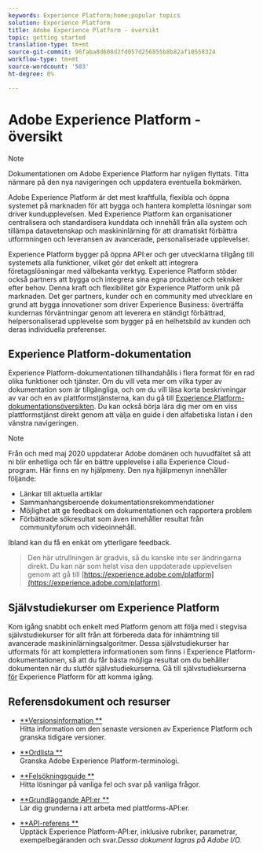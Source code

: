 ```yaml
---
keywords: Experience Platform;home;popular topics
solution: Experience Platform
title: Adobe Experience Platform - översikt
topic: getting started
translation-type: tm+mt
source-git-commit: 96faba8d608d2fd057d256855b8b82af10558324
workflow-type: tm+mt
source-wordcount: '503'
ht-degree: 0%

---
```



# Adobe Experience Platform - översikt

>[!NOTE]
>Dokumentationen om Adobe Experience Platform har nyligen flyttats. Titta närmare på den nya navigeringen och uppdatera eventuella bokmärken.

Adobe Experience Platform är det mest kraftfulla, flexibla och öppna systemet på marknaden för att bygga och hantera kompletta lösningar som driver kundupplevelsen. Med Experience Platform kan organisationer centralisera och standardisera kunddata och innehåll från alla system och tillämpa datavetenskap och maskininlärning för att dramatiskt förbättra utformningen och leveransen av avancerade, personaliserade upplevelser.

Experience Platform bygger på öppna API:er och ger utvecklarna tillgång till systemets alla funktioner, vilket gör det enkelt att integrera företagslösningar med välbekanta verktyg. Experience Platform stöder också partners att bygga och integrera sina egna produkter och tekniker efter behov. Denna kraft och flexibilitet gör Experience Platform unik på marknaden. Det ger partners, kunder och en community med utvecklare en grund att bygga innovationer som driver Experience Business: överträffa kundernas förväntningar genom att leverera en ständigt förbättrad, helpersonaliserad upplevelse som bygger på en helhetsbild av kunden och deras individuella preferenser.

## Experience Platform-dokumentation

Experience Platform-dokumentationen tillhandahålls i flera format för en rad olika funktioner och tjänster. Om du vill veta mer om vilka typer av dokumentation som är tillgängliga, och om du vill läsa korta beskrivningar av var och en av plattformstjänsterna, kan du gå till [Experience Platform-dokumentationsöversikten](documentation/overview.md). Du kan också börja lära dig mer om en viss plattformstjänst direkt genom att välja en guide i den alfabetiska listan i den vänstra navigeringen.

>[!NOTE]
>
>Från och med maj 2020 uppdaterar Adobe domänen och huvudfältet så att ni blir enhetliga och får en bättre upplevelse i alla Experience Cloud-program. Här finns en ny hjälpmeny. Den nya hjälpmenyn innehåller följande:
>
>* Länkar till aktuella artiklar
>* Sammanhangsberoende dokumentationsrekommendationer
>* Möjlighet att ge feedback om dokumentationen och rapportera problem
>* Förbättrade sökresultat som även innehåller resultat från communityforum och videoinnehåll.
>
> 
Ibland kan du få en enkät om ytterligare feedback.
>
>Den här utrullningen är gradvis, så du kanske inte ser ändringarna direkt. Du kan när som helst visa den uppdaterade upplevelsen genom att gå till [https://experience.adobe.com/platform](https://experience.adobe.com/platform).

## Självstudiekurser om Experience Platform

Kom igång snabbt och enkelt med Platform genom att följa med i stegvisa självstudiekurser för allt från att förbereda data för inhämtning till avancerade maskininlärningsalgoritmer. Dessa självstudiekurser har utformats för att komplettera informationen som finns i Experience Platform-dokumentationen, så att du får bästa möjliga resultat om du behåller dokumenten när du slutför självstudiekurserna. Gå till självstudiekurserna [för](../tutorials/home.md) Experience Platform för att komma igång.

## Referensdokument och resurser

* [**Versionsinformation **](../release-notes/latest/latest.md)<br/>Hitta information om den senaste versionen av Experience Platform och granska tidigare versioner.

* [**Ordlista **](glossary.md)<br/>Granska Adobe Experience Platform-terminologi.

* [**Felsökningsguide **](troubleshooting.md)<br/>Hitta lösningar på vanliga fel och svar på vanliga frågor.

* [**Grundläggande API:er **](api-fundamentals.md)<br/>Lär dig grunderna i att arbeta med plattforms-API:er.

* [**API-referens **](https://www.adobe.io/apis/experienceplatform/home/api-reference.html)<br/>Upptäck Experience Platform-API:er, inklusive rubriker, parametrar, exempelbegäranden och svar.*Dessa dokument lagras på Adobe I/O.*









<!-- 
## What's New

* **[Privacy management](https://helpx.adobe.com/campaign/kb/campaign-privacy.html)**<br/>
Learn about the tools provided by Adobe Campaign to help you with your Privacy compliance.

* **[Delivery best pratices](https://helpx.adobe.com/campaign/kb/delivery-best-practices.html)**<br/>
Learn more on best practices related to delivery design and sending.

* **[Email designer](designing/using/designing-content-in-adobe-campaign.md)**<br/>
Consult the reorganized Email Designer documentation.

* **[Campaign Standard Mobile guide](https://helpx.adobe.com/campaign/kb/acs-mobile.html)**<br/>
Learn more about general guidelines for mobile deliveries.

[Click here for more updates](rn/using/documentation-updates.md)

## Top pages

 <table>
<tr>
  <td valign="top">
    <a href="administration/using/about-access-management.md">
      <img alt="Roles" src="start/using/assets/roles.png"/>
    </a>
    <div>
    <a href="administration/using/about-access-management.md"><strong>Roles and security groups</strong></a>
    </div>
    <em>Learn how to define permissions and assign roles to Campaign users.</em>
    <br>
  </td>
  <td valign="top">
    <a href="designing/using/designing-content-in-adobe-campaign.md">
      <img alt="Designer" src="start/using/assets/design.png" />
    </a>
    <div>
    <a href="designing/using/designing-content-in-adobe-campaign.md"><strong>Design an email</strong></a>
    </div>
    <em>Learn how to use the Email Designer to create responsive and personalized emails</em>
    <br>
  </td>
  <td valign="top">
       <img alt="Developers" src="start/using/assets/dev.png" />
    <div>
    <strong>Resources for developers</strong>
    </div>
    <p><em><a href="api/using/about-campaign-standard-apis.md">Adobe Campaign API</a></em></p>
    <p><em><a href="integrating/using/about-adobe-experience-cloud-triggers.md">Adobe Experience Cloud Triggers</a></em></p>
    <br>
  </td>
</tr>
</table>


## Additional Resources

* [Release notes](rn/using/release-notes.md)

* [Control Panel](https://docs.adobe.com/content/help/en/control-panel/using/control-panel-home.html)

* [How-to videos](https://docs.adobe.com/content/help/en/campaign-learn/campaign-standard-tutorials/overview.html)

* [Release Planning guide](https://helpx.adobe.com/campaign/kb/acs-release-planning.html)

* [Deprecated and Removed Features](https://helpx.adobe.com/campaign/kb/acs-deprecated-and-removed-features.html)

* [Technical notes](https://helpx.adobe.com/campaign/kb/acs-article-list.html)

* [Adobe Campaign Standard Implementation guide](https://helpx.adobe.com/campaign/kb/campaign-standard-implementation-guide.html)
 -->

